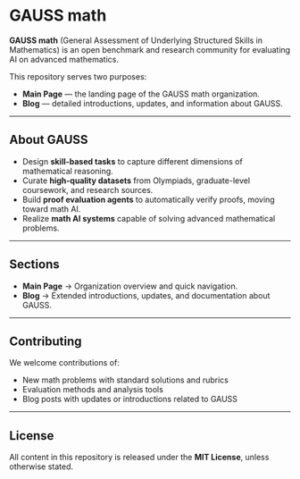 # GAUSS math

**GAUSS math** (General Assessment of Underlying Structured Skills in Mathematics) is an open benchmark and research community for evaluating AI on advanced mathematics.  

This repository serves two purposes:  
-  **Main Page** — the landing page of the GAUSS math organization.  
-  **Blog** — detailed introductions, updates, and information about GAUSS.  

---

## About GAUSS
- Design **skill-based tasks** to capture different dimensions of mathematical reasoning.  
- Curate **high-quality datasets** from Olympiads, graduate-level coursework, and research sources.  
- Build **proof evaluation agents** to automatically verify proofs, moving toward math AI.
- Realize **math AI systems** capable of solving advanced mathematical problems.  

---

## Sections
- **Main Page** → Organization overview and quick navigation.  
- **Blog** → Extended introductions, updates, and documentation about GAUSS.  

---

## Contributing
We welcome contributions of:  
- New math problems with standard solutions and rubrics  
- Evaluation methods and analysis tools  
- Blog posts with updates or introductions related to GAUSS  

---

## License
All content in this repository is released under the **MIT License**, unless otherwise stated.

